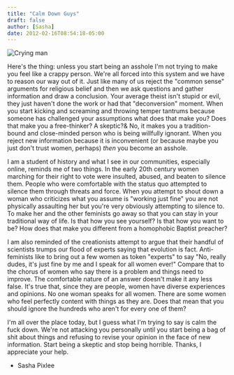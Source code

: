 ```yaml
---
title: "Calm Down Guys"
draft: false
author: [Sasha]
date: 2012-02-16T08:54:18-05:00
---
```


![Crying man](http://www.morethanmen.org/wp-content/uploads/2012/02/crying_man_jpg_scaled_5001-150x150.jpg)

Here's the thing: unless you start being an asshole I'm not trying to make you feel like a crappy person. We're all forced into this system and we have to reason our way out of it. Just like many of us reject the "common sense" arguments for religious belief and then we ask questions and gather information and draw a conclusion. Your average theist isn't stupid or evil, they just haven't done the work or had that "deconversion" moment. When you start kicking and screaming and throwing temper tantrums because someone has challenged your assumptions what does that make you? Does that make you a free-thinker? A skeptic?&  No, it makes you a tradition-bound and close-minded person who is being willfully ignorant. When you reject new information because it is inconvenient (or because maybe you just don't trust women, perhaps) _then_ you become an asshole.

I am a student of history and what I see in our communities, especially online, reminds me of two things. In the early 20th century women marching for their right to vote were insulted, abused, and beaten to silence them. People who were comfortable with the status quo attempted to silence them through threats and force. When you attempt to shout down a woman who criticizes what you assume is "working just fine" you are not physically assaulting her but you're very obviously attempting to silence to. To make her and the other feminists go away so that you can stay in your traditional way of life. Is that how you see yourself? Is that how you want to be? How does that make you different from a homophobic Baptist preacher?

I am also reminded of the creationists attempt to argue that their handful of scientists trumps our flood of experts saying that evolution is fact. Anti-feminists like to bring out a few women as token "experts" to say "No, really dudes, it's just fine by me and I speak for all women ever!" Compare that to the chorus of women who say there is a problem and things need to improve. The comfortable nature of an answer doesn't make it any less false. It's true that, since they are people, women have diverse experiences and opinions. No one woman speaks for all women. There are some women who feel perfectly content with things as they are. Does that mean that you should ignore the hundreds who aren't for every one of them?

I'm all over the place today, but I guess what I'm trying to say is calm the fuck down. We're not attacking you personally until you start being a bag of shit about things and refusing to revise your opinion in the face of new information. Start being a skeptic and stop being horrible. Thanks, I appreciate your help.

- Sasha Pixlee